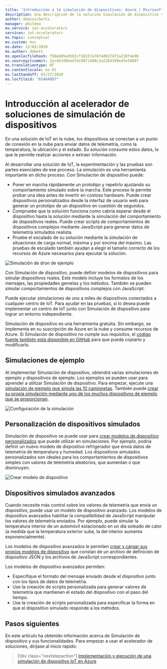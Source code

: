 ```yaml
---
title: 'Introducción a la simulación de dispositivos: Azure | Microsoft Docs'
description: Una descripción de la solución Simulación de dispositivo y sus funcionalidades.
author: dominicbetts
manager: philmea
ms.service: iot-accelerators
services: iot-accelerators
ms.topic: conceptual
ms.custom: mvc
ms.date: 12/03/2018
ms.author: dobett
ms.openlocfilehash: f58eb05ed582cf18157a76f4d637d72a228f4e96
ms.sourcegitcommit: 2ec4b3d0bad7dc0071400c2a2264399e4fe34897
ms.translationtype: HT
ms.contentlocale: es-ES
ms.lasthandoff: 03/27/2020
ms.locfileid: "65464897"
---
```

# <a name="device-simulation-solution-accelerator-overview"></a>Introducción al acelerador de soluciones de simulación de dispositivos

En una solución de IoT en la nube, los dispositivos se conectan a un punto de conexión en la nube para enviar datos de telemetría, como la temperatura, la ubicación y el estado. Su solución consume estos datos, lo que le permite realizar acciones o extraer información.

Al desarrollar una solución de IoT, la experimentación y las pruebas son partes esenciales de ese proceso. La simulación es una herramienta importante en dicho proceso. Con Simulación de dispositivo puede:

* Poner en marcha rápidamente un prototipo y repetirlo ajustando su comportamiento simulado sobre la marcha. Este proceso le permite probar una idea antes de invertir en costoso hardware. Puede crear dispositivos personalizados desde la interfaz de usuario web para generar un prototipo de un dispositivo en cuestión de segundos.
* Compruebe que la solución funciona como cabría esperar desde el dispositivo hasta la solución mediante la simulación del comportamiento de dispositivos reales. Puede crear scripts de comportamientos de dispositivos complejos mediante JavaScript para generar datos de telemetría simulados realista.
* Pruebe el escalado de su solución mediante la simulación de situaciones de carga normal, máxima y por encima del máximo. Las pruebas de escalado también ayudan a elegir el tamaño correcto de los recursos de Azure necesarios para ejecutar la solución.

![Simulación de dron de ejemplo](media/iot-accelerators-device-simulation-overview/dronesimulation.png)

Con Simulación de dispositivo, puede definir modelos de dispositivos para simular dispositivos reales. Este modelo incluye los formatos de los mensajes, las propiedades gemelas y los métodos. También se pueden simular comportamientos de dispositivos complejos con JavaScript.

Puede ejecutar simulaciones de uno a miles de dispositivos conectados a cualquier centro de IoT. Para ayudar en las pruebas, si lo desea puede implementar un centro de IoT junto con Simulación de dispositivo para lograr un entorno independiente.

Simulación de dispositivo es una herramienta gratuita. Sin embargo, se implementa en su suscripción de Azure en la nube y consume recursos de Azure. Si Simulación de dispositivo no cumple sus requisitos, el [código fuente también está disponible en GitHub](https://github.com/Azure/device-simulation-dotnet) para que pueda copiarlo y modificarlo.

## <a name="sample-simulations"></a>Simulaciones de ejemplo

Al implementar Simulación de dispositivo, obtendrá varias simulaciones de ejemplo y dispositivos de ejemplo. Los ejemplos se pueden usar para aprender a utilizar Simulación de dispositivo. Para empezar, ejecute una [simulación de ejemplo que simula las 10 camionetas](quickstart-device-simulation-deploy.md). También puede [crear su propia simulación mediante uno de los muchos dispositivos de ejemplo que se proporcionan](iot-accelerators-device-simulation-create-simulation.md).

![Configuración de la simulación](media/iot-accelerators-device-simulation-overview/samplesimulation1.png)

## <a name="custom-simulated-devices"></a>Personalización de dispositivos simulados

Simulación de dispositivo se puede usar para [crear modelos de dispositivo personalizados](iot-accelerators-device-simulation-create-custom-device.md) que puede utilizar en simulaciones. Por ejemplo, podría definir un nuevo modelo de dispositivo refrigerador que envía datos de telemetría de temperatura y humedad. Los dispositivos simulados personalizados son ideales para los comportamientos de dispositivos simples con valores de telemetría aleatorios, que aumentan o que disminuyen.

![Crear modelo de dispositivo](media/iot-accelerators-device-simulation-overview/adddevicemodel.png)

## <a name="advanced-simulated-devices"></a>Dispositivos simulados avanzados

Cuando necesite más control sobre los valores de telemetría que envía un dispositivo, puede usar un modelo de dispositivo avanzado. Los modelos de dispositivo avanzados habilitar la compatibilidad de JavaScript manipular los valores de telemetría enviados. Por ejemplo, puede simular la temperatura interior de un automóvil estacionado en un día soleado de calor (a medida que la temperatura exterior sube, la del interior aumenta exponencialmente).

Los modelos de dispositivo avanzados le permiten [crear y cargar sus propios modelos de dispositivo](iot-accelerators-device-simulation-advanced-device.md) que constan de un archivo de definición de dispositivo JSON y los archivos de JavaScript correspondientes.

Los modelos de dispositivo avanzados permiten:

* Especifique el formato del mensaje enviado desde el dispositivo junto con los tipos de datos de telemetría.
* Use la creación de scripts personalizada para generar valores de telemetría que mantienen el estado del dispositivo con el paso del tiempo.
* Use la creación de scripts personalizada para especificar la forma en que el dispositivo simulado responde a los métodos.

## <a name="next-steps"></a>Pasos siguientes

En este artículo ha obtenido información acerca de Simulación de dispositivo y sus funcionalidades. Para empezar a usar el acelerador de soluciones, diríjase al inicio rápido:

> [!div class="nextstepaction"]
> [Implementación y ejecución de una simulación de dispositivo IoT en Azure](quickstart-device-simulation-deploy.md)
